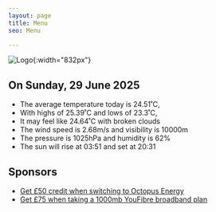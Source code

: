```yaml
---
layout: page
title: Menu
seo: Menu

---
```


![Logo](/images/logo.jpg){:width="832px"}

<!-- weather_marker starts -->
## On Sunday, 29 June 2025

- The average temperature today is 24.51˚C,
- With highs of 25.39˚C and lows of 23.3˚C,
- It may feel like 24.64˚C with broken clouds
- The wind speed is 2.68m/s and visibility is 10000m
- The pressure is 1025hPa and humidity is 62%
- The sun will rise at 03:51 and set at 20:31

<!-- weather_marker ends -->

## Sponsors

- [Get £50 credit when switching to Octopus Energy](https://bit.ly/3oD1nnS)
- [Get £75 when taking a 1000mb YouFibre broadband plan](https://aklam.io/91zWhU?)
